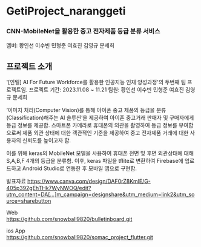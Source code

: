 # GetiProject_naranggeti
### CNN-MobileNet을 활용한 중고 전자제품 등급 분류 서비스 
멤버: 황인선 이수빈 민형준 여효진 김영규 문세희
## 프로젝트 소개

'[인텔] AI For Future Workforce를 활용한 인공지능 인재 양성과정'의 두번째 팀 프로젝트임.
프로젝트 기간: 2023.11.08 ~ 11.21
팀원: 황인선 이수빈 민형준 여효진 김영규 문세희

‘이미지 처리(Computer Vision)를 통해 아이폰 중고 제품의 등급을 분류(Classification)해주는 AI 솔루션’을 제공하여 아이폰 중고거래 판매자 및 구매자에게 등급 정보를 제공함.
스마트폰 카메라로 휴대폰의 외관을 촬영하여 등급 정보를 부여함으로써 제품 외관 상태에 대한 객관적인 기준을 제공하여 중고 전자제품 거래에 대한 사용자의 신뢰도를 높이고자 함.

이를 위해 keras의 MobileNet 모델을 사용하여 휴대폰 전면 및 후면 외관상태에 대해 S,A,B,F 4개의 등급을 분류함. 이후, keras 파일을 tflite로 변환하여 Firebase에 업로드하고 Android Studio로 연동한 후 모바일 앱으로 구현함.

발표자료
https://www.canva.com/design/DAF0rZ8KmlE/G-405p392gEhTHk7WyNWOQ/edit?utm_content=DA[…]m_campaign=designshare&utm_medium=link2&utm_source=sharebutton  

Web    
https://github.com/snowball9820/bulletinboard.git

ios App    
https://github.com/snowball9820/somac_project_flutter.git
